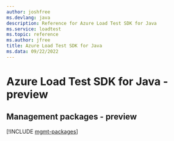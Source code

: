 ```yaml
---
author: joshfree
ms.devlang: java
description: Reference for Azure Load Test SDK for Java
ms.service: loadtest
ms.topic: reference
ms.author: jfree
title: Azure Load Test SDK for Java
ms.data: 09/22/2022
---
```

# Azure Load Test SDK for Java - preview

## Management packages - preview
[!INCLUDE [mgmt-packages](load-test-mgmt-index.md)]